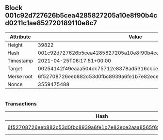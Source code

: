 ## Block 001c92d727626b5cea4285827205a10e8f90b4cd0211c1ae852720189110e8c7

Attribute | Value
--- | ---
Height | 39822
Hash | 001c92d727626b5cea4285827205a10e8f90b4cd0211c1ae852720189110e8c7
Timestamp | 2021-04-25T06:17:51+00:00
Target | 00254142f49eaaa504dc75712e8378ad5316cbcead634704b3734b6271167cc4
Merke root | 6f52708726eeb882c53d0fbc8939a6fe1b7e82ece2aaa8565f6980f9449bb697
Nonce | 3559475488

```

```

### Transactions

Hash | Amount
--- | ---
[6f52708726eeb882c53d0fbc8939a6fe1b7e82ece2aaa8565f6980f9449bb697](6f52708726eeb882c53d0fbc8939a6fe1b7e82ece2aaa8565f6980f9449bb697.md) | 10.00000000 SKEPTI 
